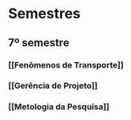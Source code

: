 # Semestres
## 7º semestre
### [[Fenômenos de Transporte]]
### [[Gerência de Projeto]]

### [[Metologia da Pesquisa]]
